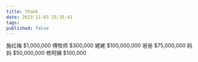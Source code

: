 ```yaml
---
title: thank
date: 2023-11-03 15:35:41
tags:
published: false
---
```

施红梅 $1,000,000
傅牧师 $300,000
姥姥   $100,000,000
爸爸   $75,000,000
妈妈   $50,000,000
修阿姨 $100,000

